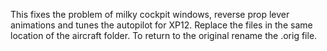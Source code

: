 This fixes the problem of milky cockpit windows, reverse prop lever animations and tunes the autopilot for XP12. Replace the files in the same location of the aircraft folder.
To return to the original rename the .orig file.
